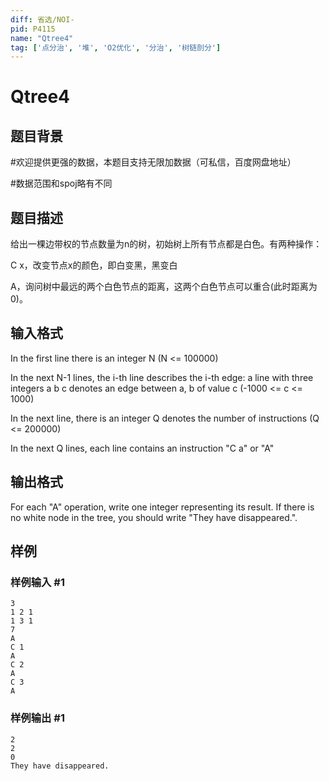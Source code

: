 ```yaml
---
diff: 省选/NOI-
pid: P4115
name: "Qtree4"
tag: ['点分治', '堆', 'O2优化', '分治', '树链剖分']
---
```

# Qtree4
## 题目背景

#欢迎提供更强的数据，本题目支持无限加数据（可私信，百度网盘地址）

#数据范围和spoj略有不同

## 题目描述

给出一棵边带权的节点数量为n的树，初始树上所有节点都是白色。有两种操作：

C x，改变节点x的颜色，即白变黑，黑变白

A，询问树中最远的两个白色节点的距离，这两个白色节点可以重合(此时距离为0)。

## 输入格式

In the first line there is an integer N (N <= 100000)

In the next N-1 lines, the i-th line describes the i-th edge: a line with three integers a b c denotes an edge between a, b of value c (-1000 <= c <= 1000)

In the next line, there is an integer Q denotes the number of instructions (Q <= 200000)

In the next Q lines, each line contains an instruction "C a" or "A"

## 输出格式

For each "A" operation, write one integer representing its result. If there is no white node in the tree, you should write "They have disappeared.".

## 样例

### 样例输入 #1
```
3
1 2 1
1 3 1
7
A
C 1
A
C 2
A
C 3
A
```
### 样例输出 #1
```
2
2
0
They have disappeared.
```
